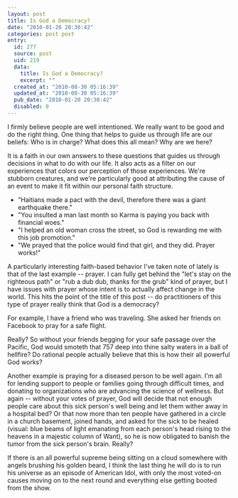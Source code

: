 ```yaml
---
layout: post
title: Is God a Democracy?
date: "2010-01-20 20:30:42"
categories: post post
entry:
  id: 277
  source: post
  uid: 219
  data:
    title: Is God a Democracy?
    excerpt: ""
  created_at: "2010-08-30 05:16:39"
  updated_at: "2010-08-30 05:16:39"
  pub_date: "2010-01-20 20:30:42"
  disabled: 0
---
```


I firmly believe people are well intentioned. We really want to be good and do the right thing. One thing that helps to guide us through life are our beliefs: Who is in charge? What does this all mean? Why are we here?

It is a faith in our own answers to these questions that guides us through decisions in what to do with our life. It also acts as a filter on our experiences that colors our perception of those experiences. We're stubborn creatures, and we're particularly good at attributing the cause of an event to make it fit within our personal faith structure.

<ul>
	<li>"Haitians made a pact with the devil, therefore there was a giant earthquake there."</li>
	<li>"You insulted a man last month so Karma is paying you back with financial woes."</li>
	<li>"I helped an old woman cross the street, so God is rewarding me with this job promotion."</li>
	<li>"We prayed that the police would find that girl, and they did. Prayer works!"</li>
</ul>
A particularly interesting faith-based behavior I've taken note of lately is that of the last example -- prayer. I can fully get behind the "let's stay on the righteous path" or "rub a dub dub, thanks for the grub" kind of prayer, but I have issues with prayer whose intent is to actually affect change in the world. This hits the point of the title of this post -- do practitioners of this type of prayer really think that God is a democracy?

For example, I have a friend who was traveling. She asked her friends on Facebook to pray for a safe flight.

Really? So without your friends begging for your safe passage over the Pacific, God would smoteth that 757 deep into thine salty waters in a ball of hellfire? Do rational people actually believe that this is how their all powerful God works?

Another example is praying for a diseased person to be well again. I'm all for lending support to people or families going through difficult times, and donating to organizations who are advancing the science of wellness. But again -- without your votes of prayer, God will decide that not enough people care about this sick person's well being and let them wither away in a hospital bed? Or that now more than ten people have gathered in a circle in a church basement, joined hands, and asked for the sick to be healed (visual: blue beams of light emanating from each person's head rising to the heavens in a majestic column of Want), so he is now obligated to banish the tumor from the sick person's brain. Really?

If there is an all powerful supreme being sitting on a cloud somewhere with angels brushing his golden beard, I think the last thing he will do is to run his universe as an episode of American Idol, with only the most voted-on causes moving on to the next round and everything else getting booted from the show.
